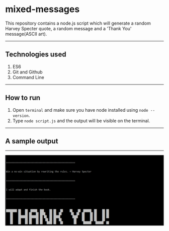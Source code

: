 # mixed-messages

This repository contains a node.js script which will generate a random Harvey Specter quote, a random message and a 'Thank You' message(ASCII art).

---

## Technologies used

1. ES6
2. Git and Github
3. Command Line

---

## How to run

1. Open `terminal` and make sure you have node installed using `node --version`.
2. Type `node script.js` and the output will be visible on the terminal.

---

## A sample output

---

![sample output](./sample-output.png)
